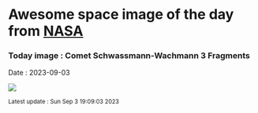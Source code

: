 
# Awesome space image of the day from [NASA](https://api.nasa.gov/)

### Today image : Comet Schwassmann-Wachmann 3 Fragments
Date : 2023-09-03

![](https://apod.nasa.gov/apod/image/2309/fragb73p_hst_960.jpg)

<small>Latest update : Sun Sep  3 19:09:03 2023</small>
        